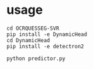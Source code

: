 # usage

    cd OCRQUESSEG-SVR
    pip install -e DynamicHead
    cd DynamicHead
    pip install -e detectron2

    python predictor.py
